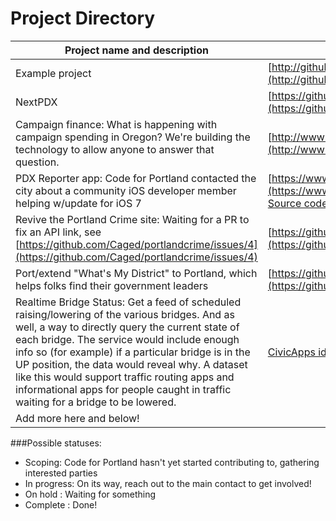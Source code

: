 Project Directory
=============


| Project name and description | Link | Main contact | Status |
| ---------------------------- | ---- | ------------ | ------ |
| Example project | [http://github.com/example](http://github.com/example) | [John Doe](mailto:johndoe@example.com) | In progress | 
| NextPDX | [https://github.com/reedlauber/next-transit](https://github.com/reedlauber/next-transit) | [Reed Lauber](mailto:reedlauber@gmail.com) | In progress | 
| Campaign finance: What is happening with campaign spending in Oregon? We're building the technology to allow anyone to answer that question. | [http://www.hackoregon.org/landing-1/](http://www.hackoregon.org/landing-1/) | [Catherine Nikolovski](mailto:catherine@hackoregon.org) | In progress |
| PDX Reporter app: Code for Portland contacted the city about a community iOS developer member helping w/update for iOS 7 | [https://www.portlandoregon.gov/bts/article/419529](https://www.portlandoregon.gov/bts/article/419529) [Source code](https://code.google.com/p/pdxiphoneapp/source/browse/#svn%2Ftrunk%2FPdxCitizenReport%20(OS)) | [@CodeForPortland](https://twitter.com/CodeforPortland) | Scoping |
| Revive the Portland Crime site: Waiting for a PR to fix an API link, see [https://github.com/Caged/portlandcrime/issues/4](https://github.com/Caged/portlandcrime/issues/4) | [https://github.com/Caged/portlandcrime](https://github.com/Caged/portlandcrime) | *Needs a project leader!* | Scoping | 
| Port/extend "What's My District" to Portland, which helps folks find their government leaders | [https://github.com/openlexington/WhatsMyDistrict](https://github.com/openlexington/WhatsMyDistrict) | *Needs a project leader!* | Scoping | 
| Realtime Bridge Status: Get a feed of scheduled raising/lowering of the various bridges. And as well, a way to directly query the current state of each bridge. The service would include enough info so (for example) if a particular bridge is in the UP position, the data would reveal why. A dataset like this would support traffic routing apps and informational apps for people caught in traffic waiting for a bridge to be lowered. | [CivicApps idea](http://www.civicapps.org/ideas/realtime-bridge-status-feed-or-dataset) | ? | Scoping |
| Add more here and below! | | | | 

###Possible statuses:
* Scoping: Code for Portland hasn't yet started contributing to, gathering interested parties
* In progress: On its way, reach out to the main contact to get involved!
* On hold : Waiting for something
* Complete : Done!
